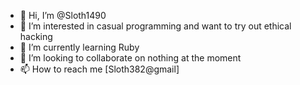 - 👋 Hi, I’m @Sloth1490
- 👀 I’m interested in casual programming and want to try out ethical hacking
- 🌱 I’m currently learning Ruby
- 💞️ I’m looking to collaborate on nothing at the moment
- 📫 How to reach me [Sloth382@gmail]

<!---
Sloth1490/Sloth1490 is a ✨ special ✨ repository because its `README.md` (this file) appears on your GitHub profile.
You can click the Preview link to take a look at your changes.
--->
